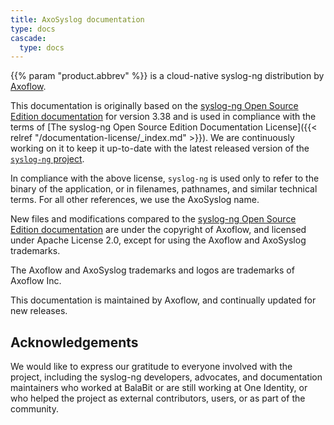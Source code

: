 ```yaml
---
title: AxoSyslog documentation
type: docs
cascade:
  type: docs
---
```


{{% param "product.abbrev" %}} is a cloud-native syslog-ng distribution by [Axoflow](https://axoflow.com).

This documentation is originally based on the [syslog-ng Open Source Edition documentation](https://github.com/balabit/syslog-ng-ose-guides/commit/2f4a52ee61d1ea9ad27cb4f3168b95408fddfdf2) for version 3.38 and is used in compliance with the terms of [The syslog-ng Open Source Edition Documentation License]({{< relref "/documentation-license/_index.md" >}}). We are continuously working on it to keep it up-to-date with the latest released version of the [`syslog-ng` project](https://github.com/syslog-ng/syslog-ng/).

In compliance with the above license, `syslog-ng` is used only to refer to the binary of the application, or in filenames, pathnames, and similar technical terms. For all other references, we use the AxoSyslog name.

New files and modifications compared to the [syslog-ng Open Source Edition documentation](https://github.com/balabit/syslog-ng-ose-guides/commit/2f4a52ee61d1ea9ad27cb4f3168b95408fddfdf2) are under the copyright of Axoflow, and licensed under Apache License 2.0, except for using the Axoflow and AxoSyslog trademarks.

The Axoflow and AxoSyslog trademarks and logos are trademarks of Axoflow Inc.

This documentation is maintained by Axoflow, and continually updated for new releases.

## Acknowledgements

We would like to express our gratitude to everyone involved with the project, including the syslog-ng developers, advocates, and documentation maintainers who worked at BalaBit or are still working at One Identity, or who helped the project as external contributors, users, or as part of the community.
